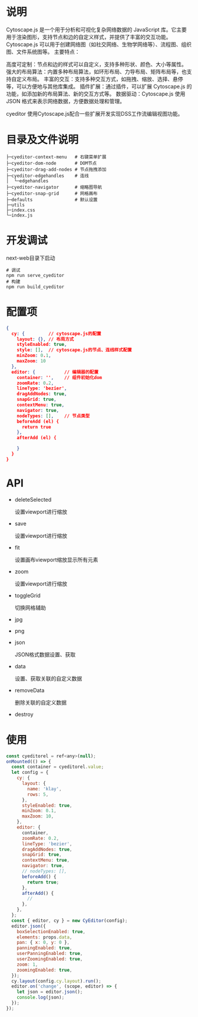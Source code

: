 # 说明
Cytoscape.js 是一个用于分析和可视化复杂网络数据的 JavaScript 库。它主要用于渲染图形，支持节点和边的自定义样式，并提供了丰富的交互功能。Cytoscape.js 可以用于创建网络图（如社交网络、生物学网络等）、流程图、组织图、文件系统图等。
主要特点：

高度可定制：节点和边的样式可以自定义，支持多种形状、颜色、大小等属性。
强大的布局算法：内置多种布局算法，如环形布局、力导布局、矩阵布局等，也支持自定义布局。
丰富的交互：支持多种交互方式，如拖拽、缩放、选择、悬停等，可以方便地与其他库集成。
插件扩展：通过插件，可以扩展 Cytoscape.js 的功能，如添加新的布局算法、新的交互方式等。
数据驱动：Cytoscape.js 使用 JSON 格式来表示网络数据，方便数据处理和管理。

cyeditor 使用Cytoscape.js配合一些扩展开发实现DSS工作流编辑视图功能。

# 目录及文件说明

```
├─cyeditor-context-menu   # 右键菜单扩展
├─cyeditor-dom-node       # DOM节点
├─cyeditor-drag-add-nodes # 节点拖拽添加
├─cyeditor-edgehandles    # 连线
│  └─edgehandles
├─cyeditor-navigator      # 缩略图导航
├─cyeditor-snap-grid      # 网格画布
├─defaults                # 默认设置
├─utils
├─index.css
└─index.js
```

# 开发调试

  next-web目录下启动

```
# 调试
npm run serve_cyeditor 
# 构建
npm run build_cyeditor 
```

# 配置项

```json
{
  cy: {         // cytoscape.js的配置
    layout: {}, // 布局方式
    styleEnabled: true,
    style: [],  // cytoscape.js的节点、连线样式配置
    minZoom: 0.1,
    maxZoom: 10
  },
  editor: {           // 编辑器的配置
    container: '',    // 组件初始化dom
    zoomRate: 0.2,
    lineType: 'bezier',
    dragAddNodes: true,
    snapGrid: true,
    contextMenu: true,
    navigator: true,
    nodeTypes: [],    // 节点类型
    beforeAdd (el) {
      return true
    },
    afterAdd (el) {

    }
  }
}
```
# API
 - deleteSelected

    设置viewport进行缩放

 - save
 
    设置viewport进行缩放

 - fit

    设置画布viewport缩放显示所有元素
 - zoom

    设置viewport进行缩放

 - toggleGrid
 
    切换网格辅助

 - jpg
 - png
 - json
 
    JSON格式数据设置、获取

 - data

    设置、获取关联的自定义数据

 - removeData

    删除关联的自定义数据
 - destroy

# 使用

```javascript
const cyeditorel = ref<any>(null);
onMounted(() => {
  const container = cyeditorel.value;
  let config = {
    cy: {
      layout: {
        name: 'klay',
        rows: 5,
      },
      styleEnabled: true,
      minZoom: 0.1,
      maxZoom: 10,
    },
    editor: {
      container,
      zoomRate: 0.2,
      lineType: 'bezier',
      dragAddNodes: true,
      snapGrid: true,
      contextMenu: true,
      navigator: true,
      // nodeTypes: [],
      beforeAdd() {
        return true;
      },
      afterAdd() {
        //
      },
    },
  };
  const { editor, cy } = new CyEditor(config);
  editor.json({
    boxSelectionEnabled: true,
    elements: props.data,
    pan: { x: 0, y: 0 },
    panningEnabled: true,
    userPanningEnabled: true,
    userZoomingEnabled: true,
    zoom: 1,
    zoomingEnabled: true,
  });
  cy.layout(config.cy.layout).run();
  editor.on('change', (scope, editor) => {
    let json = editor.json();
    console.log(json);
  });
});
```

